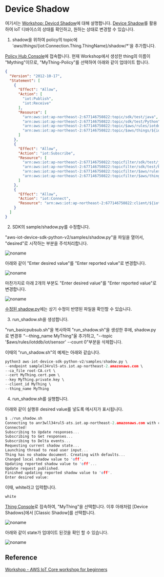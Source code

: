 # Device Shadow

여기서는 [Workshop: Devicd Shadow](https://catalog.us-east-1.prod.workshops.aws/workshops/f87a7c7a-0af8-416a-80ee-7c25c5789307/ko-KR/4/1)에 대해 설명합니다. [Device Shadow](https://github.com/kyopark2014/IoT-Core-Contents/blob/main/device-shadow.md)를 활용하여 IoT 디바이스의 상태를 확인하고, 원하는 상태로 변경할 수 있습니다. 


1) shadow을 위하여 policy의 topic에 '$aws/things/${iot:Connection.Thing.ThingName}/shadow/\*'을 추가합니다. 

[Policy Hub Console](https://ap-northeast-2.console.aws.amazon.com/iot/home?region=ap-northeast-2#/policyhub)에 접속합니다. 현재 Workshop에서 생성한 thing의 이름이 "Mything"이므로, "MyThing-Policy"를 선택하여 아래와 같이 업데이트 합니다. 

```json
{
  "Version": "2012-10-17",
  "Statement": [
    {
      "Effect": "Allow",
      "Action": [
        "iot:Publish",
        "iot:Receive"
      ],
      "Resource": [
        "arn:aws:iot:ap-northeast-2:677146750822:topic/sdk/test/java",
        "arn:aws:iot:ap-northeast-2:677146750822:topic/sdk/test/Python",
        "arn:aws:iot:ap-northeast-2:677146750822:topic/$aws/rules/iotddb/*",
        "arn:aws:iot:ap-northeast-2:677146750822:topic/$aws/things/${iot:Connection.Thing.ThingName}/shadow/*"
      ]
    },
    {
      "Effect": "Allow",
      "Action": "iot:Subscribe",
      "Resource": [
        "arn:aws:iot:ap-northeast-2:677146750822:topicfilter/sdk/test/java",
        "arn:aws:iot:ap-northeast-2:677146750822:topicfilter/sdk/test/Python",
        "arn:aws:iot:ap-northeast-2:677146750822:topicfilter/$aws/rules/iotddb/*",
        "arn:aws:iot:ap-northeast-2:677146750822:topicfilter/$aws/things/${iot:Connection.Thing.ThingName}/shadow/*"
      ]
    },
    {
      "Effect": "Allow",
      "Action": "iot:Connect",
      "Resource": "arn:aws:iot:ap-northeast-2:677146750822:client/${iot:ClientId}"
    }
  ]
}
```

2) SDK의 sample/shadow.py를 수정합니다. 

"aws-iot-device-sdk-python-v2/samples/shadow.py"을 파일을 열어서, "desired"로 시작하는 부분을 주석처리합니다.

![noname](https://user-images.githubusercontent.com/52392004/192134627-314acfd4-614d-45d1-a1ac-aad654988e84.png)



아래와 같이 "Enter desired value"를 "Enter reported value"로 변경합니다. 

![noname](https://user-images.githubusercontent.com/52392004/192134572-d29a5299-5463-4e6f-bb4e-faf82ac9fae4.png)

마찬가지로 아래 2개의 부분도 "Enter desired value"를 "Enter reported value"로 변경합니다. 

![noname](https://user-images.githubusercontent.com/52392004/192134689-53b909d5-3367-450b-9c93-017be1fadfc1.png)

[수정된 shadow.py](https://github.com/kyopark2014/IoT-Core-Contents/blob/main/workshop/src/shadow.py)에는 상기 수정이 반영된 파일을 확인할 수 있습니다. 

3) run_shadow.sh을 생성합니다. 

"run_basicpubsub.sh"을 복사하여 "run_shadow.sh"을 생성한 후에, shadow.py로 변경후 "--thing_name MyThing"울 추가하고, "--topic '$aws/rules/iotddb/iot/sensor' --count 0"부분을 삭제합니다.

이때의 "run_shadow.sh"의 예제는 아래와 같습니다.

```c
python3 aws-iot-device-sdk-python-v2/samples/shadow.py \
--endpoint samplel34rul5-ats.iot.ap-northeast-2.amazonaws.com \
--ca_file root-CA.crt \
--cert MyThing.cert.pem \
--key MyThing.private.key \
--client_id MyThing \
--thing_name MyThing
```

4) run_shadow.sh를 실행합니다. 

아래와 같이 실행후 desired value를 넣도록 메시지가 표시됩니다. 

```c
$ ./run_shadow.sh 
Connecting to anr3wll34rul5-ats.iot.ap-northeast-2.amazonaws.com with client ID 'MyThing'...
Connected!
Subscribing to Update responses...
Subscribing to Get responses...
Subscribing to Delta events...
Requesting current shadow state...
Launching thread to read user input...
Thing has no shadow document. Creating with defaults...
Changed local shadow value to 'off'.
Updating reported shadow value to 'off'...
Update request published.
Finished updating reported shadow value to 'off'.
Enter desired value: 
```

이때, white라고 입력합니다. 

```c
white
```

[Thing Console](https://ap-northeast-2.console.aws.amazon.com/iot/home?region=ap-northeast-2#/thinghub)로 접속하여, "MyThing"을 선택합니다. 이후 아래처럼 [Device Shadows]에서 [Classic Shadow]를 선택합니다. 

![noname](https://user-images.githubusercontent.com/52392004/192135676-39a51551-0089-4450-9892-0c14d84e652b.png)

아래와 같이 state가 업데이트 된것을 확인 할 수 있습니다. 

![noname](https://user-images.githubusercontent.com/52392004/192135766-196641c0-dc1e-4112-b54c-9ab176f3e9e8.png)



## Reference

[Workshop - AWS IoT Core workshop for beginners](https://catalog.us-east-1.prod.workshops.aws/workshops/f87a7c7a-0af8-416a-80ee-7c25c5789307/ko-KR)
 
